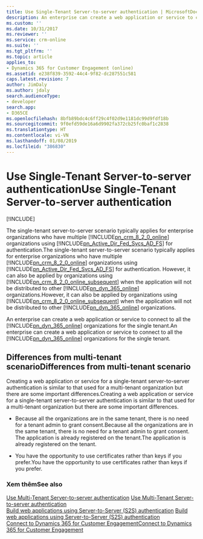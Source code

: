 ```yaml
---
title: Use Single-Tenant Server-to-server authentication | MicrosoftDocs
description: An enterprise can create a web application or service to connect to all the Dynamics 365 for Customer Engagement (online) organizations for the single tenant
ms.custom: ''
ms.date: 10/31/2017
ms.reviewer: ''
ms.service: crm-online
ms.suite: ''
ms.tgt_pltfrm: ''
ms.topic: article
applies_to:
- Dynamics 365 for Customer Engagement (online)
ms.assetid: e238f839-3592-44c4-9f82-dc287551c581
caps.latest.revision: 7
author: JimDaly
ms.author: jdaly
search.audienceType:
- developer
search.app:
- D365CE
ms.openlocfilehash: 8bfb89bdc4c6ff29c4f02d9e1181dc99d9fdf18b
ms.sourcegitcommit: 9f0efd59de16a6d9902fa372cb25fc0baf1c2838
ms.translationtype: HT
ms.contentlocale: vi-VN
ms.lasthandoff: 01/08/2019
ms.locfileid: "386830"
---
```

# <a name="use-single-tenant-server-to-server-authentication"></a><span data-ttu-id="37acc-103">Use Single-Tenant Server-to-server authentication</span><span class="sxs-lookup"><span data-stu-id="37acc-103">Use Single-Tenant Server-to-server authentication</span></span>

[!INCLUDE[](../includes/cc_applies_to_update_9_0_0.md)]

<span data-ttu-id="37acc-104">The single-tenant server-to-server scenario typically applies for enterprise organizations who have multiple [!INCLUDE[pn_crm_8_2_0_online](../includes/pn-crm-8-2-0-online.md)] organizations using [!INCLUDE[pn_Active_Dir_Fed_Svcs_AD_FS](../includes/pn-active-dir-fed-svcs-ad-fs.md)] for authentication.</span><span class="sxs-lookup"><span data-stu-id="37acc-104">The single-tenant server-to-server scenario typically applies for enterprise organizations who have multiple [!INCLUDE[pn_crm_8_2_0_online](../includes/pn-crm-8-2-0-online.md)] organizations using [!INCLUDE[pn_Active_Dir_Fed_Svcs_AD_FS](../includes/pn-active-dir-fed-svcs-ad-fs.md)] for authentication.</span></span> <span data-ttu-id="37acc-105">However, it can also be applied by organizations using [!INCLUDE[pn_crm_8_2_0_online_subsequent](../includes/pn-crm-8-2-0-online-subsequent.md)] when the application will not be distributed to other [!INCLUDE[pn_dyn_365_online](../includes/pn-crm-online.md)] organizations.</span><span class="sxs-lookup"><span data-stu-id="37acc-105">However, it can also be applied by organizations using [!INCLUDE[pn_crm_8_2_0_online_subsequent](../includes/pn-crm-8-2-0-online-subsequent.md)] when the application will not be distributed to other [!INCLUDE[pn_dyn_365_online](../includes/pn-crm-online.md)] organizations.</span></span>  
  
 <span data-ttu-id="37acc-106">An enterprise can create a web application or service to connect to all the [!INCLUDE[pn_dyn_365_online](../includes/pn-crm-online.md)] organizations for the single tenant.</span><span class="sxs-lookup"><span data-stu-id="37acc-106">An enterprise can create a web application or service to connect to all the [!INCLUDE[pn_dyn_365_online](../includes/pn-crm-online.md)] organizations for the single tenant.</span></span>  
  
## <a name="differences-from-multi-tenant-scenario"></a><span data-ttu-id="37acc-107">Differences from multi-tenant scenario</span><span class="sxs-lookup"><span data-stu-id="37acc-107">Differences from multi-tenant scenario</span></span>  
 <span data-ttu-id="37acc-108">Creating a web application or service for a single-tenant server-to-server authentication is similar to that used for a multi-tenant organization but there are some important differences.</span><span class="sxs-lookup"><span data-stu-id="37acc-108">Creating a web application or service for a single-tenant server-to-server authentication is similar to that used for a multi-tenant organization but there are some important differences.</span></span>  
  
-   <span data-ttu-id="37acc-109">Because all the organizations are in the same tenant, there is no need for a tenant admin to grant consent.</span><span class="sxs-lookup"><span data-stu-id="37acc-109">Because all the organizations are in the same tenant, there is no need for a tenant admin to grant consent.</span></span> <span data-ttu-id="37acc-110">The application is already registered on the tenant.</span><span class="sxs-lookup"><span data-stu-id="37acc-110">The application is already registered on the tenant.</span></span>  
  
-   <span data-ttu-id="37acc-111">You have the opportunity to use certificates rather than keys if you prefer.</span><span class="sxs-lookup"><span data-stu-id="37acc-111">You have the opportunity to use certificates rather than keys if you prefer.</span></span>  
  
### <a name="see-also"></a><span data-ttu-id="37acc-112">Xem thêm</span><span class="sxs-lookup"><span data-stu-id="37acc-112">See also</span></span>  
 <span data-ttu-id="37acc-113">[Use Multi-Tenant Server-to-server authentication](use-multi-tenant-server-server-authentication.md) </span><span class="sxs-lookup"><span data-stu-id="37acc-113">[Use Multi-Tenant Server-to-server authentication](use-multi-tenant-server-server-authentication.md) </span></span>  
 <span data-ttu-id="37acc-114">[Build web applications using Server-to-Server (S2S) authentication](build-web-applications-server-server-s2s-authentication.md) </span><span class="sxs-lookup"><span data-stu-id="37acc-114">[Build web applications using Server-to-Server (S2S) authentication](build-web-applications-server-server-s2s-authentication.md) </span></span>  
 [<span data-ttu-id="37acc-115">Connect to Dynamics 365 for Customer Engagement</span><span class="sxs-lookup"><span data-stu-id="37acc-115">Connect to Dynamics 365 for Customer Engagement</span></span>](connect-customer-engagement.md)
